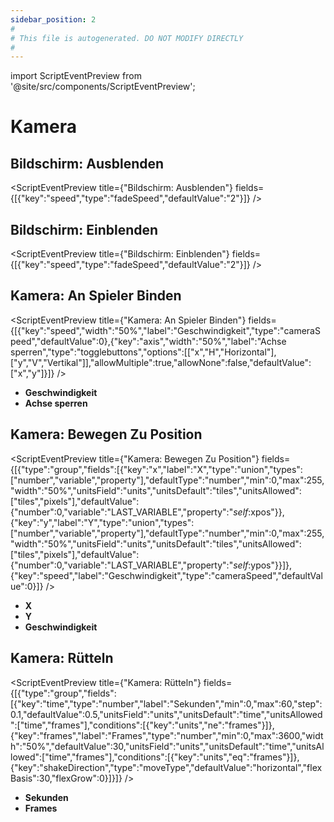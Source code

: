 ```yaml
---
sidebar_position: 2
#
# This file is autogenerated. DO NOT MODIFY DIRECTLY
#
---
```


import ScriptEventPreview from '@site/src/components/ScriptEventPreview';

# Kamera

## Bildschirm: Ausblenden
<ScriptEventPreview title={"Bildschirm: Ausblenden"} fields={[{"key":"speed","type":"fadeSpeed","defaultValue":"2"}]} />


## Bildschirm: Einblenden
<ScriptEventPreview title={"Bildschirm: Einblenden"} fields={[{"key":"speed","type":"fadeSpeed","defaultValue":"2"}]} />


## Kamera: An Spieler Binden
<ScriptEventPreview title={"Kamera: An Spieler Binden"} fields={[{"key":"speed","width":"50%","label":"Geschwindigkeit","type":"cameraSpeed","defaultValue":0},{"key":"axis","width":"50%","label":"Achse sperren","type":"togglebuttons","options":[["x","H","Horizontal"],["y","V","Vertikal"]],"allowMultiple":true,"allowNone":false,"defaultValue":["x","y"]}]} />

- **Geschwindigkeit**  
- **Achse sperren**  

## Kamera: Bewegen Zu Position
<ScriptEventPreview title={"Kamera: Bewegen Zu Position"} fields={[{"type":"group","fields":[{"key":"x","label":"X","type":"union","types":["number","variable","property"],"defaultType":"number","min":0,"max":255,"width":"50%","unitsField":"units","unitsDefault":"tiles","unitsAllowed":["tiles","pixels"],"defaultValue":{"number":0,"variable":"LAST_VARIABLE","property":"$self$:xpos"}},{"key":"y","label":"Y","type":"union","types":["number","variable","property"],"defaultType":"number","min":0,"max":255,"width":"50%","unitsField":"units","unitsDefault":"tiles","unitsAllowed":["tiles","pixels"],"defaultValue":{"number":0,"variable":"LAST_VARIABLE","property":"$self$:ypos"}}]},{"key":"speed","label":"Geschwindigkeit","type":"cameraSpeed","defaultValue":0}]} />

- **X**  
- **Y**  
- **Geschwindigkeit**  

## Kamera: Rütteln
<ScriptEventPreview title={"Kamera: Rütteln"} fields={[{"type":"group","fields":[{"key":"time","type":"number","label":"Sekunden","min":0,"max":60,"step":0.1,"defaultValue":0.5,"unitsField":"units","unitsDefault":"time","unitsAllowed":["time","frames"],"conditions":[{"key":"units","ne":"frames"}]},{"key":"frames","label":"Frames","type":"number","min":0,"max":3600,"width":"50%","defaultValue":30,"unitsField":"units","unitsDefault":"time","unitsAllowed":["time","frames"],"conditions":[{"key":"units","eq":"frames"}]},{"key":"shakeDirection","type":"moveType","defaultValue":"horizontal","flexBasis":30,"flexGrow":0}]}]} />

- **Sekunden**  
- **Frames**  

